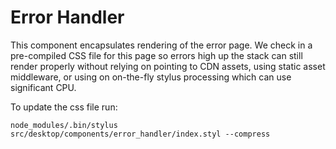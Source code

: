 # Error Handler

This component encapsulates rendering of the error page. We check in a pre-compiled CSS file for this page so errors high up the stack can still render properly without relying on pointing to CDN assets, using static asset middleware, or using on on-the-fly stylus processing which can use significant CPU.

To update the css file run:

```
node_modules/.bin/stylus src/desktop/components/error_handler/index.styl --compress
```